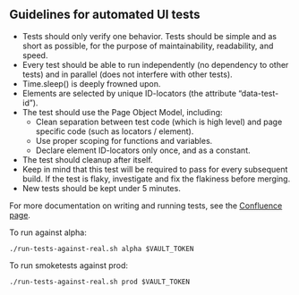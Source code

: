 ## Guidelines for automated UI tests

* Tests should only verify one behavior. Tests should be simple and as short as possible, for the purpose of maintainability, readability, and speed.
* Every test should be able to run independently (no dependency to other tests) and in parallel (does not interfere with other tests).
* Time.sleep() is deeply frowned upon.
* Elements are selected by unique ID-locators (the attribute “data-test-id”).
* The test should use the Page Object Model, including:
    * Clean separation between test code (which is high level) and page specific code (such as locators / element).
    * Use proper scoping for functions and variables.
    * Declare element ID-locators only once, and as a constant.
* The test should cleanup after itself.
* Keep in mind that this test will be required to pass for every subsequent build. If the test is flaky, investigate and fix the flakiness before merging.
* New tests should be kept under 5 minutes.

For more documentation on writing and running tests, see the [Confluence page](https://broadinstitute.atlassian.net/wiki/spaces/GAWB/pages/116428999/Creating+and+running+Automated+Tests). 

To run against alpha:
```$xslt
./run-tests-against-real.sh alpha $VAULT_TOKEN
```
To run smoketests against prod:
```$xslt
./run-tests-against-real.sh prod $VAULT_TOKEN
```